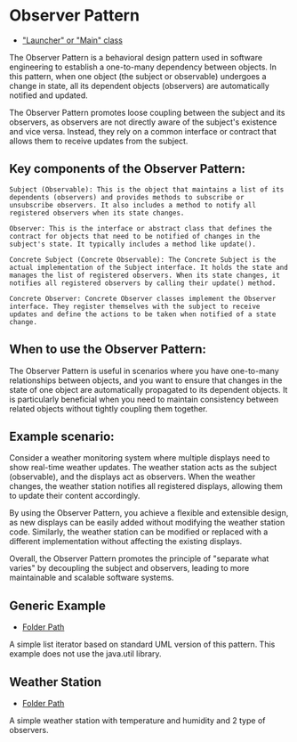 # Observer Pattern
- ["Launcher" or "Main" class](./src/main/java/it/gb/ObserverPattern.java)

The Observer Pattern is a behavioral design pattern used in software engineering to establish a one-to-many dependency between objects. In this pattern, when one object (the subject or observable) undergoes a change in state, all its dependent objects (observers) are automatically notified and updated.

The Observer Pattern promotes loose coupling between the subject and its observers, as observers are not directly aware of the subject's existence and vice versa. Instead, they rely on a common interface or contract that allows them to receive updates from the subject.

## Key components of the Observer Pattern:

    Subject (Observable): This is the object that maintains a list of its dependents (observers) and provides methods to subscribe or unsubscribe observers. It also includes a method to notify all registered observers when its state changes.

    Observer: This is the interface or abstract class that defines the contract for objects that need to be notified of changes in the subject's state. It typically includes a method like update().

    Concrete Subject (Concrete Observable): The Concrete Subject is the actual implementation of the Subject interface. It holds the state and manages the list of registered observers. When its state changes, it notifies all registered observers by calling their update() method.

    Concrete Observer: Concrete Observer classes implement the Observer interface. They register themselves with the subject to receive updates and define the actions to be taken when notified of a state change.

## When to use the Observer Pattern:

The Observer Pattern is useful in scenarios where you have one-to-many relationships between objects, and you want to ensure that changes in the state of one object are automatically propagated to its dependent objects. It is particularly beneficial when you need to maintain consistency between related objects without tightly coupling them together.

## Example scenario:

Consider a weather monitoring system where multiple displays need to show real-time weather updates. The weather station acts as the subject (observable), and the displays act as observers. When the weather changes, the weather station notifies all registered displays, allowing them to update their content accordingly.

By using the Observer Pattern, you achieve a flexible and extensible design, as new displays can be easily added without modifying the weather station code. Similarly, the weather station can be modified or replaced with a different implementation without affecting the existing displays.

Overall, the Observer Pattern promotes the principle of "separate what varies" by decoupling the subject and observers, leading to more maintainable and scalable software systems.


## Generic Example
- [Folder Path](./src/main/java/it/gb/generic)

A simple list iterator based on standard UML version of this pattern. This example does not use the java.util library.

## Weather Station
- [Folder Path](./src/main/java/it/gb/weatherStation/)

A simple weather station with temperature and humidity and 2 type of observers.